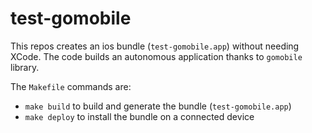 # test-gomobile

This repos creates an ios bundle (`test-gomobile.app`) without needing XCode.
The code builds an autonomous application thanks to `gomobile` library.

The `Makefile` commands are:
* `make build` to build and generate the bundle (`test-gomobile.app`)
* `make deploy` to install the bundle on a connected device
